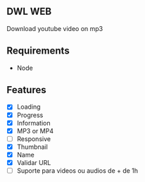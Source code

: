 ## DWL WEB

Download youtube video on mp3

## Requirements

- Node

## Features

- [x] Loading
- [x] Progress
- [x] Information
- [x] MP3 or MP4
- [ ] Responsive
- [x] Thumbnail
- [x] Name
- [x] Validar URL
- [ ] Suporte para videos ou audios de + de 1h
